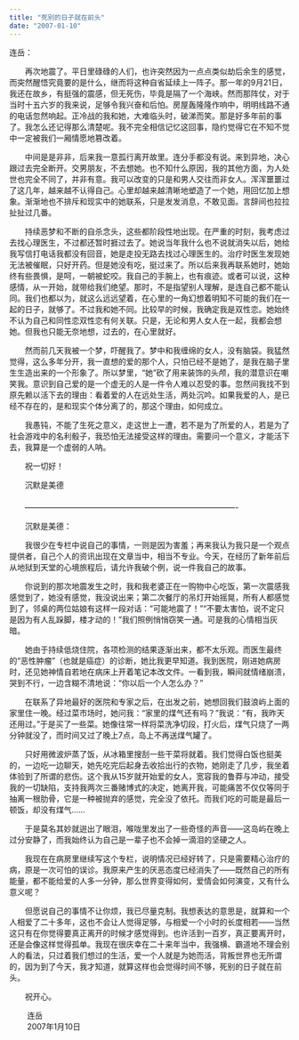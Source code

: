 ```yaml
---
title: "死别的日子就在前头"
date: "2007-01-10"
---
```


连岳：

　　再次地震了。平日里碌碌的人们，也许突然因为一点点类似劫后余生的感觉，而突然醒悟究竟要的是什么，继而将这种自省延续上一阵子。那一年的9月21日，我还在故乡，有挺强的震感，但无死伤，毕竟是隔了一个海峡。然而那阵仗，对于当时十五六岁的我来说，足够令我兴奋和后怕。房屋轰隆隆作响中，明明线路不通的电话忽然响起。正冷战的我和她，大难临头时，破涕而笑。那是好多年前的事了。我怎么还记得那么清楚呢。我不完全相信记忆这回事，隐约觉得它在不知不觉中一定被我们一厢情愿地篡改着。

　　中间是是非非，后来我一意孤行离开故里。连分手都没有说。来到异地，决心跟过去完全断开。交男朋友，不去想她。也不知什么原因，我的其他方面，为人处世也完全不同了，并非有意。我可以改变的只是和男人交往而非女人。浑浑噩噩过了这几年，越来越不认得自己。心里却越来越清晰地塑造了一个她，用回忆加上想象。渐渐地也不排斥和现实中的她联系，只是发发消息，不敢见面。言辞间也拉拉扯扯过几番。

　　持续恶梦和不断的自杀念头，这些都阶段性地出现。在严重的时刻，我考虑过去找心理医生，不过都还暂时捱过去了。她说当年我什么也不说就消失以后，她给我写信打电话我都没有回音，她是走投无路去找过心理医生的。治疗时医生发现她无法被催眠，只好开药。但是她没有吃，挺过来了。所以后来我再联系她时，她始终有些畏惧，是呵，一朝被蛇咬。我自己的手腕上，也有痕迹。或者可以说，这种感情，从一开始，就带给我们绝望。那时，不是指望别人理解，是连自己都不能认同。我们也都以为，就这么远远望着，在心里的一角幻想着明知不可能的我们在一起的日子，就够了。不过我和她不同。比较早的时候，我确定我是双性恋。她始终不认为自己和同性恋双性恋有何关联。只是，无论和男人女人在一起，我都会想她。但我也只能无奈地想，过去的，在心里就好。

　　然而前几天我被一个梦，吓醒我了。梦中和我缠绵的女人，没有脑袋。我猛然觉得，这么多年分开，我一直想的爱的那个人，只怕已经不是她了，是我在脑子里生生造出来的一个形象了。所以梦里，“她”砍了用来装饰的头颅，我的潜意识在嘲笑我。意识到自己爱的是一个虚无的人是一件令人难以忍受的事。忽然间我找不到原先赖以活下去的理由：看着爱的人在远处生活，两处沉吟。如果我爱的人，是已经不存在的，是和现实个体分离了的，那这个理由，如何成立。

　　我愚钝，不能了生死之意义，走这世上一遭，若不是为了所爱的人，若是为了社会游戏中的名利骰子，我恐怕无法接受这样的理由。需要问一个意义，才能活下去，我算是一个虚弱的人呐。

　　祝一切好！

　　沉默是美德  
　　  
　　———————————————————————————-

　　沉默是美德：

　　我很少在专栏中说自己的事情，一则是因为害羞；再来我认为我只是一个观点提供者，自己个人的资讯出现在文章当中，相当不专业。今天，在经历了新年前后从地狱到天堂的心境旅程后，请允许我破个例，说一件我自己的故事。

　　你说到的那次地震发生之时，我和我老婆正在一购物中心吃饭，第一次震感我感觉到了，她没有感觉，我没说出来；第二次餐厅的吊灯开始摇晃，所有人都感觉到了，邻桌的两位姑娘有这样一段对话：“可能地震了！”“不要太害怕，说不定只是因为有人乱跺脚，楼才动的！”我们照例悄悄窃笑一通。可是我的心情相当灰暗。

　　她由于持续低烧住院，各项检测的结果逐渐出来，都不太乐观。而医生最终的“恶性肿瘤”（也就是癌症）的诊断，她比我更早知道。我到医院，刚进她病房时，还见她神情自若地在病床上开着笔记本改文件。一看到我，瞬间就情绪崩溃，哭到不行，一边含糊不清地说：“你以后一个人怎么办？”

　　在联系了异地最好的医院和专家之后，在出发之前，她想回我们鼓浪屿上面的家里住一晚。经过菜市场时，她问我：“家里的煤气还有吗？”我说：“有，我昨天还用过。”于是买了一些菜。她像往常一样将菜洗净切段，打火后，煤气只烧了一两分钟就没了，而时间又过了晚上7点，岛上不再送煤气罐了。

　　只好用微波炉蒸了饭，从冰箱里搜刮一些干菜将就着。我们觉得白饭也挺美的，一边吃一边聊天，她先吃完后起身去收拾出行的衣物，她刚走了几步，我坐着体验到了所谓的悲伤。这个我从15岁就开始爱的女人，宽容我的鲁莽与冲动，接受我的一切缺陷，支持我两次三番赌博式的决定，她离开我，可能痛苦不仅仅等同于抽离一根肋骨，它是一种被抛弃的感觉，完全没了依托。而我们吃的可能是最后一顿饭，却没有煤气……

　　于是莫名其妙就逬出了眼泪，喉咙里发出了一些奇怪的声音——这岛屿在晚上过分安静了，而我始终认为自己是一辈子也不会掉一滴泪的坚硬之人。

　　我现在在病房里继续写这个专栏，说明情况已经好转了，只是需要精心治疗的病，原是一次可怕的误诊。我原来产生的厌恶态度已经消失了——既然自己的所有能量，都不能给爱的人多一分钟，那么世界变得如何，爱情会如何演变，又有什么意义呢？

　　但愿说自己的事情不让你烦，我已尽量克制。我想表达的意思是，就算和一个人相爱了二十多年，这也不会让人觉得足够，与相爱一个小时的长度相若——当然这只有在你觉得要真正离开的时候才感觉得到。也许活到一百岁，真正要离开时，还是会像这样觉得孤单。我现在很庆幸在二十来年当中，我强横、霸道地不理会别人的看法，只过着我们想过的生活，爱一个人就是为她而活，背叛世界也无所谓的，因为到了今天，我才知道，就算这样也会觉得时间不够，死别的日子就在前头。

　　祝开心。

　 　连岳  
　　 2007年1月10日
